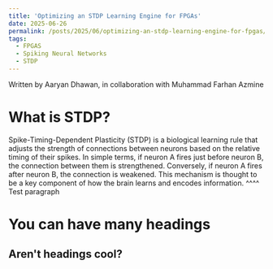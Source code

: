 ```yaml
---
title: 'Optimizing an STDP Learning Engine for FPGAs'
date: 2025-06-26
permalink: /posts/2025/06/optimizing-an-stdp-learning-engine-for-fpgas/
tags:
  - FPGAS
  - Spiking Neural Networks
  - STDP
---
```


Written by Aaryan Dhawan, in collaboration with Muhammad Farhan Azmine

What is STDP?
======

Spike-Timing-Dependent Plasticity (STDP) is a biological learning rule that adjusts the strength of connections between neurons based on the relative timing of their spikes. In simple terms, if neuron A fires just before neuron B, the connection between them is strengthened. Conversely, if neuron A fires after neuron B, the connection is weakened. This mechanism is thought to be a key component of how the brain learns and encodes information. 
^^^^ Test paragraph

You can have many headings
======

Aren't headings cool?
------